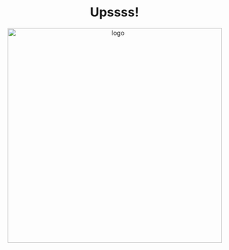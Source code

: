 <div align="center">
  <h1 align="center">Upssss!</h1>
</div>

<div align="center">
  <img width="485" alt="logo" src="https://github.com/user-attachments/assets/24bfb166-8394-40f4-ab41-bf6d5408fd3e">
</div>
